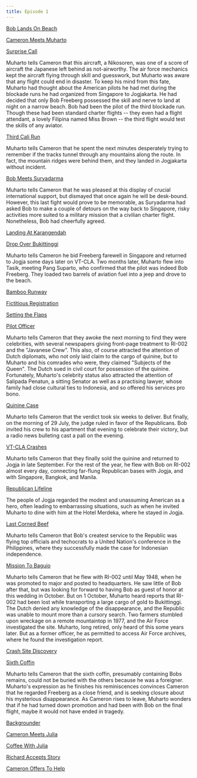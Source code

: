 ```yaml
---
title: Episode 1
---
```


[Bob Lands On Beach](../synopsis/bob_lands_on_beach.md)

[Cameron Meets Muharto](../synopsis/cameron_meets_muharto.md)

[Surprise Call](../synopsis/surprise_call.md) 

Muharto tells Cameron that this aircraft, a Nikosoren, was one of a score of aircraft the Japanese left behind as not-airworthy. The air force mechanics kept the aircraft flying through skill and guesswork, but Muharto was aware that any flight could end in disaster. To keep his mind from this fate, Muharto had thought about the American pilots he had met during the blockade runs he had organized from Singapore to Jogjakarta. He had decided that only Bob Freeberg possessed the skill and nerve to land at night on a narrow beach. Bob had been the pilot of the third blockade run. Though these had been standard charter flights -- they even had a flight attendant, a lovely Filipina named Miss Brown -- the third flight would test the skills of any aviator.  

[Third Cali Run](../synopsis/third_cali_run.md) 

Muharto tells Cameron that he spent the next minutes desperately trying to remember if the tracks tunnel through any mountains along the route. In fact, the mountain ridges were behind them, and they landed in Jogjakarta without incident. 

[Bob Meets Suryadarma](../synopsis/bob_meets_suryadarma.md)

Muharto tells Cameron that he was pleased at this display of crucial international support, but dismayed that once again he will be desk-bound. However, this last fight would prove to be memorable, as Suryadarma had asked Bob to make a couple of detours on the way back to Singapore, risky activities more suited to a military mission that a civilian charter flight. Nonetheless, Bob had cheerfully agreed.   

[Landing At Karangendah](../synopsis/landing_at_karangendah.md)

[Drop Over Bukittinggi](../synopsis/drop_over_bukittinggi.md)

Muharto tells Cameron he bid Freeberg farewell in Singapore and returned
to Jogja some days later on VT-CLA. Two months later, Muharto flew into
Tasik, meeting Pang Suparto, who confirmed that the pilot was indeed Bob
Freeberg. They loaded two barrels of aviation fuel into a jeep and drove
to the beach.

[Bamboo Runway](../synopsis/bamboo_runway.md)

[Fictitious Registration](../synopsis/fictitious_registration.md) 

[Setting the Flaps](../synopsis/setting_the_flaps.md) 

[Pilot Officer](../synopsis/pilot_officer.md)  

Muharto tells Cameron that they awoke the next morning to find they were celebrities, with several newspapers giving front-page treatment to RI-002 and the "Javanese Crew". This also, of course attracted the attention of Dutch diplomats, who not only laid claim to the cargo of quinine, but to Muharto and his comrades who were, they claimed "Subjects of the Queen". The Dutch sued in civil court for possession of the quinine. Fortunately, Muharto's celebrity status also attracted the attention of Salipada Penatun, a sitting Senator as well as a practising lawyer, whose family had close cultural ties to Indonesia, and so offered his services pro bono.  

[Quinine Case](../synopsis/quinine_case.md) 

Muharto tells Cameron that the verdict took six weeks to deliver. But finally, on the morning of 29 July, the judge ruled in favor of the Republicans. Bob invited his crew to his apartment that evening to celebrate their victory, but a radio news bulleting cast  a pall on the evening. 

[VT-CLA Crashes](../synopsis/vt-cla_crashes.md)  

Muharto tells Cameron that they finally sold the quinine and returned to Jogja in late September. For the rest of the year, he flew with Bob on RI-002 almost every day, connecting far-flung Republican bases with Jogja, and with Singapore, Bangkok, and Manila. 

[Republican Lifeline](../synopsis/republican_lifeline.md)



The people of Jogja regarded the modest and unassuming American as a hero, often leading to embarrassing situations, such as when he invited Muharto to dine with him at the Hotel Merdeka, where he stayed in Jogja. 

[Last Corned Beef](../synopsis/last_corned_beef.md)

Muharto tells Cameron that Bob's createst service to the Republic was flying top officials and techocrats to a United Nation's conference in the Philippines, where they successfully made the case for Indonesian independence. 

[Mission To Baguio](../synopsis/mission_to_bagiuo.md) 

Muharto tells Cameron that he flew with RI-002 until May 1948, when he was promoted to major and posted to headquarters. He saw little of Bob after that, but was looking for forward to having Bob as guest of honor at this wedding in October. But on 1 October, Muharto heard reports that RI-002 had been lost while transporting a large cargo of gold to Bukittinggi. The Dutch denied any knowledge of the disappearance, and the Republic was unable to mount more than a cursory search. Two farmers stumbled upon wreckage on a remote mountaintop in 1977, and the Air Force investigated the site. Muharto, long retired, only heard of this some years later. But as a former officer, he as permitted to access Air Force archives, where he found the investigation report.  

[Crash Site Discovery](../synopsis/crash_site_discovery.md)

[Sixth Coffin](../synopsis/sixth_coffin.md) 

Muharto tells Cameron that the sixth coffin, presumably containing Bobs
remains, could not be buried with the others because he was a foreigner.
Muharto's expression as he finishes his reminiscences convinces
Cameron that he regarded Freeberg as a close friend, and is seeking
closure about his mysterious disappearance. As Cameron rises to leave, Muharto wonders that if he had turned down promotion and had been with Bob on the final flight, maybe it would not have ended in tragedy. 

[Backgrounder](../synopsis/backgrounder.md)

[Cameron Meets Julia](../synopsis/cameron_meets_julia.md)


[Coffee With Julia](../synopsis/coffee_with_julia.md)

[Richard Accepts Story](../synopsis/richard_accepts_story.md)

[Cameron Offers To Help](../synopsis/cameron_offers_to_help.md)